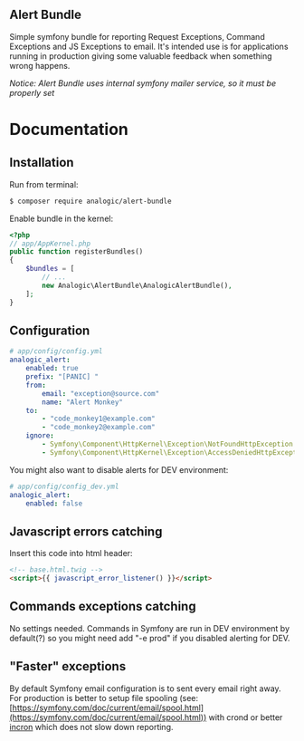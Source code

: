 Alert Bundle
------------

Simple symfony bundle for reporting Request Exceptions, Command Exceptions and JS Exceptions to email. It's intended use is for applications running in production giving some valuable feedback when something wrong happens.
 
_Notice: Alert Bundle uses internal symfony mailer service, so it must be properly set_

Documentation
=============

## Installation

Run from terminal:

```bash
$ composer require analogic/alert-bundle
```

Enable bundle in the kernel:

```php
<?php
// app/AppKernel.php
public function registerBundles()
{
    $bundles = [
        // ...
        new Analogic\AlertBundle\AnalogicAlertBundle(),
    ];
}
```

## Configuration

```yaml
# app/config/config.yml
analogic_alert:
    enabled: true
    prefix: "[PANIC] "
    from:
        email: "exception@source.com"
        name: "Alert Monkey"
    to: 
        - "code_monkey1@example.com"
        - "code_monkey2@example.com" 
    ignore:
        - Symfony\Component\HttpKernel\Exception\NotFoundHttpException
        - Symfony\Component\HttpKernel\Exception\AccessDeniedHttpException
```
You might also want to disable alerts for DEV environment:

```yaml
# app/config/config_dev.yml
analogic_alert:
    enabled: false
```

## Javascript errors catching

Insert this code into html header:

```html
<!-- base.html.twig -->
<script>{{ javascript_error_listener() }}</script>
```

## Commands exceptions catching

No settings needed. Commands in Symfony are run in DEV environment by default(?) so you might need add "-e prod" if you disabled alerting for DEV.
  
## "Faster" exceptions

By default Symfony email configuration is to sent every email right away. For production is better to setup file spooling (see: [https://symfony.com/doc/current/email/spool.html](https://symfony.com/doc/current/email/spool.html)) with crond or better [incron](http://inotify.aiken.cz/?section=incron&page=about&lang=en) which does not slow down reporting.